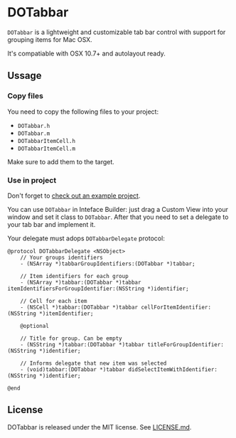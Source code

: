 # DOTabbar

`DOTabbar` is a lightweight and customizable tab bar control with support for grouping items for Mac OSX.

It's compatiable with OSX 10.7+ and autolayout ready.

## Ussage

### Copy files

You need to copy the following files to your project:

* `DOTabbar.h`
* `DOTabbar.m`
* `DOTabbarItemCell.h`
* `DOTabbarItemCell.m`

Make sure to add them to the target.

### Use in project

Don't forget to [check out an example project](https://github.com/stel/DOTabbar/tree/master/Example).

You can use `DOTabbar` in Inteface Builder: just drag a Custom View into your window and set it class to `DOTabbar`. After that you need to set a delegate to your tab bar and implement it.

Your delegate must adops `DOTabbarDelegate` protocol:

	@protocol DOTabbarDelegate <NSObject>
		// Your groups identifiers
		- (NSArray *)tabbarGroupIdentifiers:(DOTabbar *)tabbar;
		
		// Item identifiers for each group
		- (NSArray *)tabbar:(DOTabbar *)tabbar itemIdentifiersForGroupIdentifier:(NSString *)identifier;
		
		// Cell for each item 
		- (NSCell *)tabbar:(DOTabbar *)tabbar cellForItemIdentifier:(NSString *)itemIdentifier;
		
		@optional
		
		// Title for group. Can be empty
		- (NSString *)tabbar:(DOTabbar *)tabbar titleForGroupIdentifier:(NSString *)identifier;
		
		// Informs delegate that new item was selected
		- (void)tabbar:(DOTabbar *)tabbar didSelectItemWithIdentifier:(NSString *)identifier;
		
	@end

## License

DOTabbar is released under the MIT license. See [LICENSE.md](https://github.com/stel/DOTabbar/blob/master/LICENSE.md).